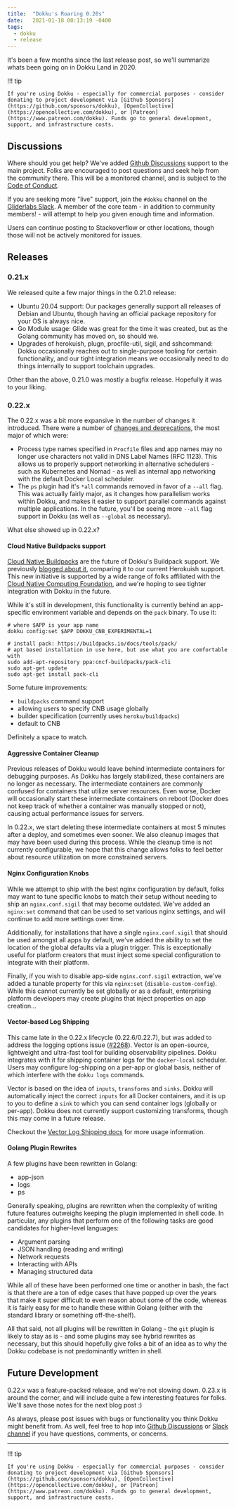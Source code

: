 ```yaml
---
title:  "Dokku's Roaring 0.20s"
date:   2021-01-18 00:13:19 -0400
tags:
  - dokku
  - release
---
```


It's been a few months since the last release post, so we'll summarize whats been going on in Dokku Land in 2020.

!!! tip

    If you're using Dokku - especially for commercial purposes - consider donating to project development via [Github Sponsors](https://github.com/sponsors/dokku), [OpenCollective](https://opencollective.com/dokku), or [Patreon](https://www.patreon.com/dokku). Funds go to general development, support, and infrastructure costs.

## Discussions

Where should you get help? We've added [Github Discussions](https://github.com/dokku/dokku/discussions) support to the main project. Folks are encouraged to post questions and seek help from the community there. This will be a monitored channel, and is subject to the [Code of Conduct](https://github.com/dokku/.github/blob/master/CODE_OF_CONDUCT.md).

If you are seeking more "live" support, join the `#dokku` channel on the [Gliderlabs Slack](https://slack.dokku.com/). A member of the core team - in addition to community members! - will attempt to help you given enough time and information.

Users can continue posting to Stackoverflow or other locations, though those will not be actively monitored for issues.

## Releases

### 0.21.x

We released quite a few major things in the 0.21.0 release:

- Ubuntu 20.04 support: Our packages generally support all releases of Debian and Ubuntu, though having an official package repository for your OS is always nice.
- Go Module usage: Glide was great for the time it was created, but as the Golang community has moved on, so should we.
- Upgrades of herokuish, plugn, procfile-util, sigil, and sshcommand: Dokku occasionally reaches out to single-purpose tooling for certain functionality, and our tight integration means we occasionally need to do things internally to support toolchain upgrades.

Other than the above, 0.21.0 was mostly a bugfix release. Hopefully it was to your liking.

### 0.22.x

The 0.22.x was a bit more expansive in the number of changes it introduced. There were a number of [changes and deprecations](https://dokku.com/docs/appendices/0.22.0-migration-guide/), the most major of which were:

- Process type names specified in `Procfile` files and app names may no longer use characters not valid in DNS Label Names (RFC 1123). This allows us to properly support networking in alternative schedulers - such as Kubernetes and Nomad - as well as internal app networking with the default Docker Local scheduler.
- The `ps` plugin had it's `*all` commands removed in favor of a `--all` flag. This was actually fairly major, as it changes how parallelism works within Dokku, and makes it easier to support parallel commands against multiple applications. In the future, you'll be seeing more `--all` flag support in Dokku (as well as `--global` as necessary).

What else showed up in 0.22.x?

#### Cloud Native Buildpacks support

[Cloud Native Buildpacks](https://buildpacks.io/) are the future of Dokku's Buildpack support. We previously [blogged about it](/technology/comparing-buildpack-v3-to-herokuish), comparing it to our current Herokuish support. This new initiative is supported by a wide range of folks affiliated with the [Cloud Native Computing Foundation](https://www.cncf.io/), and we're hoping to see tighter integration with Dokku in the future.

While it's still in development, this functionality is currently behind an app-specific environment variable and depends on the `pack` binary. To use it:

```shell
# where $APP is your app name
dokku config:set $APP DOKKU_CNB_EXPERIMENTAL=1

# install pack: https://buildpacks.io/docs/tools/pack/
# apt based installation in use here, but use what you are comfortable with
sudo add-apt-repository ppa:cncf-buildpacks/pack-cli
sudo apt-get update
sudo apt-get install pack-cli
```

Some future improvements:

- `buildpacks` command support
- allowing users to specify CNB usage globally
- builder specification (currently uses `heroku/buildpacks`)
- default to CNB

Definitely a space to watch.

#### Aggressive Container Cleanup

Previous releases of Dokku would leave behind intermediate containers for debugging purposes. As Dokku has largely stabilized, these containers are no longer as necessary. The intermediate containers are commonly confused for containers that utilize server resources. Even worse, Docker will occasionally start these intermediate containers on reboot (Docker does not keep track of whether a container was manually stopped or not), causing actual performance issues for servers.

In 0.22.x, we start deleting these intermediate containers at most 5 minutes after a deploy, and sometimes even sooner. We also cleanup images that may have been used during this process. While the cleanup time is not currently configurable, we hope that this change allows folks to feel better about resource utilization on more constrained servers.

#### Nginx Configuration Knobs

While we attempt to ship with the best nginx configuration by default, folks may want to tune specific knobs to match their setup without needing to ship an `nginx.conf.sigil` that may become outdated. We've added an `nginx:set` command that can be used to set various nginx settings, and will continue to add more settings over time.

Additionally, for installations that have a single `nginx.conf.sigil` that should be used amongst all apps by default, we've added the ability to set the location of the global defaults via a plugin trigger. This is exceptionally useful for platform creators that must inject some special configuration to integrate with their platform.

Finally, if you wish to disable app-side `nginx.conf.sigil` extraction, we've added a tunable property for this via `nginx:set` (`disable-custom-config`). While this cannot currently be set globally or as a default, enterprising platform developers may create plugins that inject properties on app creation...

#### Vector-based Log Shipping

This came late in the 0.22.x lifecycle (0.22.6/0.22.7), but was added to address the logging options issue ([#2268](https://github.com/dokku/dokku/issues/2268)). Vector is an open-source, lightweight and ultra-fast tool for building observability pipelines. Dokku integrates with it for shipping container logs for the `docker-local` scheduler. Users may configure log-shipping on a per-app or global basis, neither of which interfere with the `dokku logs` commands.

Vector is based on the idea of `inputs`, `transforms` and `sinks`. Dokku will automatically inject the correct `inputs` for all Docker containers, and it is up to you to define a `sink` to which you can send container logs (globally or per-app). Dokku does not currently support customizing transforms, though this may come in a future release.

Checkout the [Vector Log Shipping docs](https://dokku.com/docs/deployment/logs/#vector-logging-shipping) for more usage information.

#### Golang Plugin Rewrites

A few plugins have been rewritten in Golang:

- app-json
- logs
- ps

Generally speaking, plugins are rewritten when the complexity of writing future features outweighs keeping the plugin implemented in shell code. In particular, any plugins that perform one of the following tasks are good candidates for higher-level languages:

- Argument parsing
- JSON handling (reading and writing)
- Network requests
- Interacting with APIs
- Managing structured data

While all of these have been performed one time or another in bash, the fact is that there are a ton of edge cases that have popped up over the years that make it super difficult to even reason about some of the code, whereas it is fairly easy for me to handle these within Golang (either with the standard library or something off-the-shelf).

All that said, not all plugins will be rewritten in Golang - the `git` plugin is likely to stay as is - and some plugins may see hybrid rewrites as necessary, but this should hopefully give folks a bit of an idea as to why the Dokku codebase is not predominantly written in shell.

## Future Development

0.22.x was a feature-packed release, and we're not slowing down. 0.23.x is around the corner, and will include quite a few interesting features for folks. We'll save those notes for the next blog post :)

As always, please post issues with bugs or functionality you think Dokku might benefit from. As well, feel free to hop into [Github Discussions](https://github.com/dokku/dokku/discussions) or [Slack channel](https://slack.dokku.com/) if you have questions, comments, or concerns.

---

!!! tip

    If you're using Dokku - especially for commercial purposes - consider donating to project development via [Github Sponsors](https://github.com/sponsors/dokku), [OpenCollective](https://opencollective.com/dokku), or [Patreon](https://www.patreon.com/dokku). Funds go to general development, support, and infrastructure costs.
